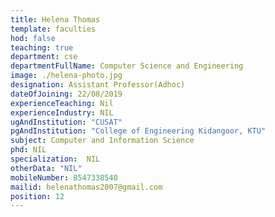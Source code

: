 ```yaml
---
title: Helena Thomas
template: faculties
hod: false
teaching: true
department: cse
departmentFullName: Computer Science and Engineering
image: ./helena-photo.jpg
designation: Assistant Professor(Adhoc)
dateOfJoining: 22/08/2019
experienceTeaching: Nil
experienceIndustry: NIL
ugAndInstitution: "CUSAT"
pgAndInstitution: "College of Engineering Kidangoor, KTU"
subject: Computer and Information Science
phd: NIL
specialization:  NIL
otherData: "NIL"
mobileNumber: 8547338540
mailid: helenathomas2007@gmail.com
position: 12
---
```

